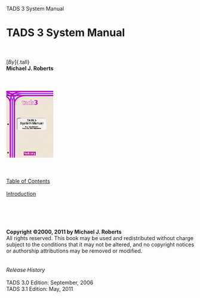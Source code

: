 TADS 3 System Manual

# TADS 3 System Manual

\
\
[*By*]{.tall}\
**Michael J. Roberts**\
\
\
\
![](../syscover.jpg)\
\
\
\
[Table of Contents](toc.htm)\
\
[Introduction](intro.htm)\
\
\
\
\
\
**Copyright ©2000, 2011 by Michael J. Roberts**\
All rights reserved. This book may be used and redistributed without
charge subject to the conditions that it may not be altered, and no
copyright notices or authorship attributions may be removed or
modified.\
\
\
*Release History*\
\
TADS 3.0 Edition: September, 2006\
TADS 3.1 Edition: May, 2011
